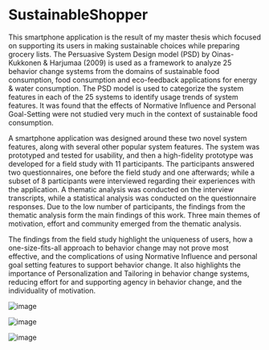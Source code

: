 # SustainableShopper

This smartphone application is the result of my master thesis which focused on supporting its users in making sustainable choices
while preparing grocery lists. The Persuasive System Design model (PSD) by Oinas-Kukkonen & Harjumaa (2009)
is used as a framework to analyze 25 behavior change systems from the domains of sustainable food consumption, food 
consumption and eco-feedback applications for energy & water consumption. The PSD model is used to categorize the
system features in each of the 25 systems to identify usage trends of system features. It was found that the effects
of Normative Influence and Personal Goal-Setting were not studied very much in the context of sustainable food consumption.

A smartphone application was designed around these two novel system features, along with several other popular system features.
The system was prototyped and tested for usability, and then a high-fidelity prototype was developed for a field study with
11 participants. The participants answered two questionnaires, one before the field study and one afterwards; while a subset
of 8 participants were interviewed regarding their experiences with the application. A thematic analysis was conducted on the
interview transcripts, while a statistical analysis was conducted on the questionnaire responses. Due to the low number of
participants, the findings from the thematic analysis form the main findings of this work. Three main themes of motivation,
effort and community emerged from the thematic analysis. 

The findings from the field study highlight the uniqueness of users, how a one-size-fits-all approach to behavior change may
not prove most effective, and the complications of using Normative Influence and personal goal setting features to support behavior
change. It also highlights the importance of Personalization and Tailoring in behavior change systems, reducing effort for and
supporting agency in behavior change, and the individuality of motivation.


![image](https://user-images.githubusercontent.com/39627628/116762932-4f3aec80-aa1c-11eb-913b-879a6bea0aa4.png)

![image](https://user-images.githubusercontent.com/39627628/116762966-6a0d6100-aa1c-11eb-850b-4cc4d28770c4.png)

![image](https://user-images.githubusercontent.com/39627628/116762992-7abdd700-aa1c-11eb-956a-09e798c16d07.png)


